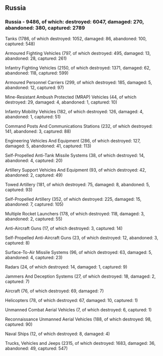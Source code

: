
 
 ## Russia
 
 ### Russia - 9486, of which: destroyed: 6047, damaged: 270, abandoned: 380, captured: 2789

 

 

 Tanks (1786, of which destroyed: 1052, damaged: 86, abandoned: 100, captured: 548)

 Armoured Fighting Vehicles (797, of which destroyed: 495, damaged: 13, abandoned: 28, captured: 261)

 Infantry Fighting Vehicles (2150, of which destroyed: 1371, damaged: 62, abandoned: 118, captured: 599)

 Armoured Personnel Carriers (299, of which destroyed: 185, damaged: 5, abandoned: 12, captured: 97)

 Mine-Resistant Ambush Protected (MRAP) Vehicles (44, of which destroyed: 29, damaged: 4, abandoned: 1, captured: 10)

 Infantry Mobility Vehicles (182, of which destroyed: 126, damaged: 4, abandoned: 1, captured: 51)

 Command Posts And Communications Stations (232, of which destroyed: 141, abandoned: 3, captured: 88)

 Engineering Vehicles And Equipment (286, of which destroyed: 127, damaged: 5, abandoned: 41, captured: 113)

 Self-Propelled Anti-Tank Missile Systems (38, of which destroyed: 14, abandoned: 4, captured: 20)

 Artillery Support Vehicles And Equipment (93, of which destroyed: 42, abandoned: 2, captured: 49)

 Towed Artillery (181, of which destroyed: 75, damaged: 8, abandoned: 5, captured: 93)

 Self-Propelled Artillery (352, of which destroyed: 225, damaged: 15, abandoned: 7, captured: 105)

 Multiple Rocket Launchers (178, of which destroyed: 118, damaged: 3, abandoned: 2, captured: 55)

 Anti-Aircraft Guns (17, of which destroyed: 3, captured: 14)

 Self-Propelled Anti-Aircraft Guns (23, of which destroyed: 12, abandoned: 3, captured: 8)

 Surface-To-Air Missile Systems (96, of which destroyed: 63, damaged: 5, abandoned: 4, captured: 23)

 Radars (24, of which destroyed: 14, damaged: 1, captured: 9)

 Jammers And Deception Systems (27, of which destroyed: 18, damaged: 2, captured: 7)

 Aircraft (76, of which destroyed: 69, damaged: 7)

 Helicopters (78, of which destroyed: 67, damaged: 10, captured: 1)

 Unmanned Combat Aerial Vehicles (7, of which destroyed: 6, captured: 1)

 Reconnaissance Unmanned Aerial Vehicles (188, of which destroyed: 98, captured: 90)

 Naval Ships (12, of which destroyed: 8, damaged: 4)

 Trucks, Vehicles and Jeeps (2315, of which destroyed: 1683, damaged: 36, abandoned: 49, captured: 547)

